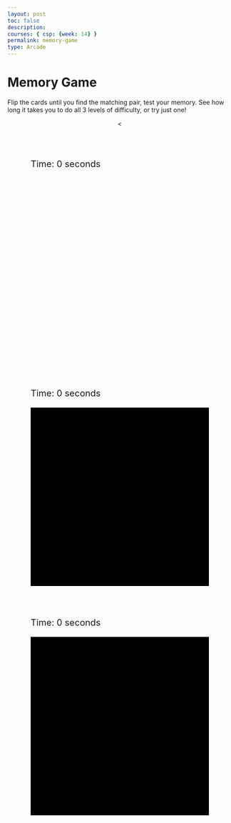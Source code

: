 ```yaml
---
layout: post
toc: false
description:
courses: { csp: {week: 14} }
permalink: memory-game
type: Arcade
---
```

<html>
<head>
    <title>Binary Memory Game</title>
    <style>
        .container {
            display: flex;
            flex-wrap: wrap;
            justify-content: center;
            gap: 50px;
        }
        .game-board {
            width: 400px;
            height: 400px;
            display: grid;
            grid-template-columns: repeat(4, 1fr);
            grid-gap: 5px;
            border-collapse: collapse;
        }
        .game-board.hard {
            grid-template-columns: repeat(5, 1fr);
            background-color: black;
        }
        .game-board.hardest {
            grid-template-columns: repeat(6, 1fr);
            background-color: black;
        }  
        .card {
            background-color: blue;
            color: black;
            display: flex;
            align-items: center;
            justify-content: center;
            font-size: 20px;
            cursor: pointer;
            position: relative; /* Added for hover hint */
        }
        .hover-hint {
            display: none;
            position: absolute;
            bottom: 5px;
            left: 5px;
            background-color: rgba(255, 255, 255, 0.7);
            padding: 5px;
            border-radius: 5px;
            font-size: 12px;
        }
        .card:hover .hover-hint {
            display: block;
        }
        #timer, #score, #timer2, #score2, #timer3, #score3 {
            margin: 20px 0;
            font-size: 20px;
        }
    </style>
</head>
<body>
    <h1>Memory Game</h1>
    <p>Flip the cards until you find the matching pair, test your memory. See how long it takes you to do all 3 levels of difficulty, or try just one!</p>
    <div class="container">
        < <div class="container">
        <div class="game-section">
            <div id="timer">Time: 0 seconds</div>
            <div id="gameBoard" class="game-board"></div>
        </div>
        <div class="game-section">
            <div id="timer2">Time: 0 seconds</div>
            <div id="gameBoard2" class="game-board hard"></div>
        </div>
        <div class="game-section">
            <div id="timer3">Time: 0 seconds</div>
            <div id="gameBoard3" class="game-board hardest"></div>
        </div>
    </div>
    <script>
        document.addEventListener('DOMContentLoaded', () => {
            function shuffle(array) {
                for (let i = array.length - 1; i > 0; i--) {
                    const j = Math.floor(Math.random() * (i + 1));
                    [array[i], array[j]] = [array[j], array[i]];
                }
            }

            function initGame(gameBoardId, timerId, scoreId, numPairs) {
                const gameBoard = document.getElementById(gameBoardId);
                const timerDisplay = document.getElementById(timerId);
                const scoreDisplay = document.getElementById(scoreId);
                const binaryNumbers = Array.from({ length: numPairs }, (_, i) => i.toString(2).padStart(3, '0'));
                const decimalNumbers = binaryNumbers.map(bin => parseInt(bin, 2).toString());
                let cards = [...binaryNumbers, ...decimalNumbers];
                let cardsRevealed = new Array(numPairs * 2).fill(false);
                let selectedCards = [];
                let timeElapsed = 0;
                let score = 0;
                let timer = setInterval(() => updateTimer(timerDisplay, timeElapsed++), 1000);

                shuffle(cards);
                createGameBoard(gameBoard, cards);

                function createGameBoard(board, cards) {
                    cards.forEach((number, index) => {
                        const card = document.createElement('div');
                        card.className = 'card';
                        card.setAttribute('data-number', number);
                        card.setAttribute('data-index', index);

                        const decimal = number.length === 3 ? parseInt(number, 2) : number;
                        card.setAttribute('data-decimal', decimal);

                        // Create hover hint element
                        const hoverHint = document.createElement('span');
                        hoverHint.className = 'hover-hint';
                        hoverHint.textContent = number.length === 3 ? 'Binary Number' : 'Decimal';
                        card.appendChild(hoverHint);

                        card.addEventListener('click', () => revealCard(card, index, board, cardsRevealed, selectedCards, scoreDisplay, score));
                        board.appendChild(card);
                    });
                }

                function updateTimer(display, elapsed) {
                    display.textContent = 'Time: ' + elapsed + ' seconds';
                }

                function revealCard(card, index, board, cardsRevealed, selectedCards, scoreDisplay, score) {
                    if (cardsRevealed[index] || selectedCards.includes(index)) return;

                    card.style.backgroundColor = 'white';
                    let cardContent = board.children[index].getAttribute('data-number');
                    let cardText = document.createElement('div'); // Create a new div for the card content
                    cardText.textContent = cardContent;
                    card.appendChild(cardText); // Append the text to the card

                    selectedCards.push(index);

                    if (selectedCards.length === 2) {
                        setTimeout(() => checkMatch(board, cardsRevealed, selectedCards, scoreDisplay, score), 500);
                    }
                }

                function checkMatch(board, cardsRevealed, selectedCards, scoreDisplay, score) {
                    const [index1, index2] = selectedCards;
                    const card1 = board.children[index1];
                    const card2 = board.children[index2];

                    const number1 = card1.getAttribute('data-decimal');
                    const number2 = card2.getAttribute('data-decimal');

                    const isMatch = number1 === number2;

                    if (isMatch) {
                        console.log("Match found!");
                        cardsRevealed[index1] = cardsRevealed[index2] = true;
                        score++;
                        scoreDisplay.textContent = 'Score: ' + score;
                    } else {
                        console.log("No match.");
                        setTimeout(() => {
                            hideCard(card1);
                            hideCard(card2);
                        }, 1000);
                    }

                    selectedCards.length = 0;
                }

                function hideCard(card) {
                    card.style.backgroundColor = 'blue';
                    if (card.lastChild) {
                        card.removeChild(card.lastChild); // Remove the last child (the card content)
                    }
                }
            }

            initGame('gameBoard', 'timer', 'score', 8);
            initGame('gameBoard2', 'timer2', 'score2', 10);
            initGame('gameBoard3', 'timer3', 'score3', 12);
        });
    </script>
</body>
</html>
